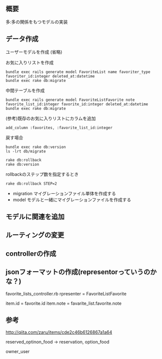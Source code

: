 ## 概要
多:多の関係をもつモデルの実装

## データ作成

ユーザーモデルを作成
(省略)

お気に入りリストを作成

```
bundle exec rails generate model FavoriteList name favoriter_type favoriter_id:integer deleted_at:datetime
bundle exec rake db:migrate
```

中間テーブルを作成

```
bundle exec rails generate model FavoriteListFavorite note favorite_list_id:integer favorite_id:integer deleted_at:datetime
bundle exec rake db:migrate
```

(参考)既存のお気に入りリストにカラムを追加

```
add_column :favorites, :favorite_list_id:integer
```

戻す場合

```
bundle exec rake db:version
ls -lrt db/migrate

rake db:rollback
rake db:version
```

rollbackのステップ数を指定するとき
```
rake db:rollback STEP=2
```


- migration マイグレーションファイル単体を作成する
- model モデルと一緒にマイグレーションファイルを作成する


## モデルに関連を追加

## ルーティングの変更


## controllerの作成


## jsonフォーマットの作成(representorっていうのかな？)

favorite_lists_controller.rb
rpresenter = FavoriteListFavorite


item.id = favorite.id
item.note = favarite_list.favorite.note

## 参考
http://qiita.com/zaru/items/cde2c46b6126867a1a64


reserved_optinon_food
-> reservation, option_food

owner_user

